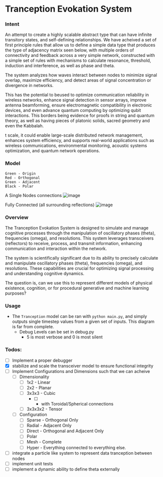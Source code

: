 # Tranception Evokation System

### Intent 
An attempt to create a highly scalable abstract type that can have infinite transitory states, and self-defining relationships. We have acheived a set of first principle rules that allow us to define a simple data type that produces the type of adjacency matrix seen below, with multiple orders of connectivity and feedback across a very simple network, constructed with a simple set of rules with mechanisms to calculate resonance, threshold, induction and interference, as well as phase and theta.

The system analyzes how waves interact between nodes to minimize signal overlap, maximize efficiency, and detect areas of signal concentration or divergence in networks.

This has the potential to beused to optimize communication reliability in wireless networks, enhance signal detection in sensor arrays, improve antenna beamforming, ensure electromagnetic compatibility in electronic devices, and even advance quantum computing by optimizing qubit interactions. This borders being evidence for proofs in string and quantum theory, as well as having pieces of platonic solids, sacred geometry and even the Kabbalah.

 t scale, it could enable large-scale distributed network management, enhances system efficiency, and supports real-world applications such as wireless communications, environmental monitoring, acoustic systems optimization, and quantum network operations.


### Model
```
Green - Origin
Red - Orthogonal
Green - Adjacent
Black - Polar
```
A Single Nodes connections
![image](https://github.com/BigStickStudio/StableChaos/assets/87874714/37af4ce5-b436-48db-8fea-d80c2cfb9262)

Fully Connected (all surrounding reflections)
![image](https://github.com/BigStickStudio/StableChaos/assets/87874714/77c2bd0e-bcee-4e17-87ba-9db02cdae66a)

### Overview
The Tranception Evokation System is designed to simulate and manage cognitive processes through the manipulation of oscillatory phases (theta), frequencies (omega), and resolutions. This system leverages transceivers (reflectors) to receive, process, and transmit information, enhancing communication and interaction within the network.

The system is scientifically significant due to its ability to precisely calculate and manipulate oscillatory phases (theta), frequencies (omega), and resolutions. These capabilities are crucial for optimizing signal processing and understanding cognitive dynamics.

The question is, can we use this to represent different models of physical existence, cognition, or for procedural generative and machine learning purposes?

### Usage

 - The `Tranception` model can be ran with `python main.py`, and simply outputs single timestep values from a given set of inputs. This diagram is far from complete.
    - Debug Levels can be set in debug.py
        - 5 is most verbose and 0 is most silent

### Todos:
 - [ ] Implement a proper debugger
 - [X] stabilize and scale the transceiver model to ensure functional integrity
 - [ ] Implement Configurations and Dimensions such that we can acheive
    - [ ] Dimensionality
        - [ ] 1x2 - Linear
        - [ ] 2x2 - Planar
        - [ ] 3x3x3 - Cubic
            - [ ] - with Toroidal/Spherical connections
        - [ ] 3x3x3x2 - Tensor 
    - [ ] Configuration
        - [ ] Sparse - Orthogonal Only
        - [ ] Radial - Adjacent Only
        - [ ] Direct - Orthogonal and Adjacent Only
        - [ ] Polar 
        - [ ] Mesh - Complete
        - [ ] Hyper - Everything connected to everything else.
 - [ ] integrate a particle like system to represent data tranception between nodes
 - [ ] implement unit tests
 - [ ] implement a dynamic ability to define theta externally
